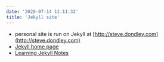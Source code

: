 ```yaml
---
date: '2020-07-14 11:11:32'
title: 'Jekyll site'
---
```



* personal site is run on Jekyll at [http://steve.dondley.com](http://steve.dondley.com)
* [Jekyll home page](https://jekyllrb.com)
* [Learning Jekyll Notes](/Learning-Jekyll-Notes)
